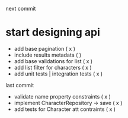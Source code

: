 next commit

# start designing api

- add base pagination ( x )
- include results metadata ( )
- add base validations for list ( x )
- add list filter for characters ( x )
- add unit tests | integration tests ( x )

last commit

- validate name property constraints ( x )
- implement CharacterRepository -> save ( x )
- add tests for Character att contraints ( x )
